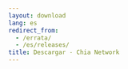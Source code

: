 ```yaml
---
layout: download
lang: es
redirect_from:
  - /errata/
  - /es/releases/
title: Descargar - Chia Network
---
```

